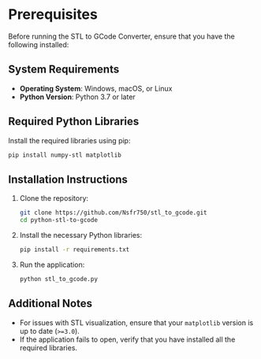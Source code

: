 # Prerequisites

Before running the STL to GCode Converter, ensure that you have the following installed:

## System Requirements

- **Operating System**: Windows, macOS, or Linux
- **Python Version**: Python 3.7 or later

## Required Python Libraries

Install the required libraries using pip:

```bash
pip install numpy-stl matplotlib
```

## Installation Instructions

1. Clone the repository:
   ```bash
   git clone https://github.com/Nsfr750/stl_to_gcode.git
   cd python-stl-to-gcode
   ```

2. Install the necessary Python libraries:
   ```bash
   pip install -r requirements.txt
   ```

3. Run the application:
   ```bash
   python stl_to_gcode.py
   ```

## Additional Notes

- For issues with STL visualization, ensure that your `matplotlib` version is up to date (`>=3.0`).
- If the application fails to open, verify that you have installed all the required libraries.
